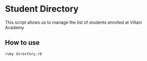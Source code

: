 # Student Directory #

This script allows us to manage the list of students enrolled at Villain Academy

## How to use ##

```shell
ruby directory.rb
```
